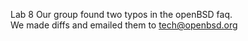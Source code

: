 Lab 8
Our group found two typos in the openBSD faq.  
We made diffs and emailed them to tech@openbsd.org  